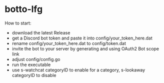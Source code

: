 # botto-lfg

How to start:
* download the latest Release
* get a Discord bot token and paste it into config/your_token_here.dat
* rename config/your_token_here.dat to config/token.dat
* invite the bot to your server by generating and using OAuth2 Bot scope link
* adjust config/config.go
* run the executable
* use s-watchcat categoryID to enable for a category, s-lookaway categoryID to disable
